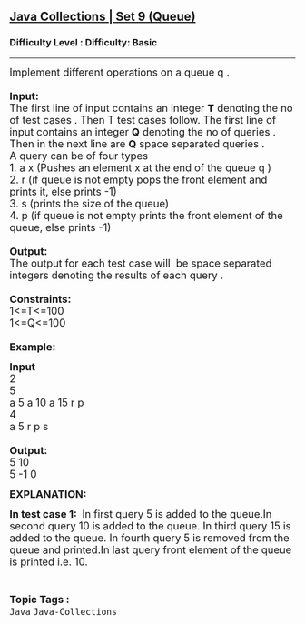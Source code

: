 <h2><a href="https://www.geeksforgeeks.org/problems/java-collections-set-9-queue/1?page=1&difficulty=Basic&status=unsolved,attempted&sortBy=accuracy">Java Collections | Set 9 (Queue)</a></h2><h3>Difficulty Level : Difficulty: Basic</h3><hr><div class="problems_problem_content__Xm_eO"><p><span style="font-size: 18px;">Implement different operations on a queue&nbsp;q&nbsp;.<br><br><strong>Input:</strong><br>The first line of input contains an integer&nbsp;<strong>T</strong>&nbsp;denoting the no of test cases . Then T test cases follow. The first line of input contains an integer&nbsp;<strong>Q</strong>&nbsp;denoting the no of queries . Then in the next line are&nbsp;<strong>Q</strong>&nbsp;space separated queries .<br>A query can be of&nbsp;four&nbsp;types&nbsp;<br>1. a x (Pushes an element x at the end of the&nbsp;queue&nbsp;q&nbsp;)<br>2. r (if queue&nbsp;is not empty&nbsp;pops the front&nbsp;element and prints it, else prints -1)<br>3. s (prints the size of the queue)<br>4. p (if queue&nbsp;is not empty prints the front&nbsp;element of the queue, else&nbsp;prints&nbsp;-1)<br><br><strong>Output:</strong><br>The output for each test case will&nbsp;&nbsp;be space separated integers denoting the results of each query .&nbsp;<br><br><strong>Constraints:</strong><br>1&lt;=T&lt;=100<br>1&lt;=Q&lt;=100<br><br><strong>Example:</strong></span></p>
<p><span style="font-size: 18px;"><strong>Input</strong><br>2<br>5<br>a 5 a 10 a 15 r p<br>4<br>a 5 r p s&nbsp;<br><strong>&nbsp;<br>Output:</strong><br>5 10&nbsp;<br>5 -1 0&nbsp;</span></p>
<p><span style="font-size: 18px;"><strong>EXPLANATION:</strong></span></p>
<p><span style="font-size: 18px;"><strong>In test case 1:&nbsp;</strong>&nbsp;In first query 5 is added to the queue.In second query 10 is added to the queue. In third query 15 is added to the queue. In fourth query 5 is removed from the queue and printed.In last query front&nbsp;element of the queue is printed i.e. 10.</span></p></div><br><p><span style=font-size:18px><strong>Topic Tags : </strong><br><code>Java</code>&nbsp;<code>Java-Collections</code>&nbsp;